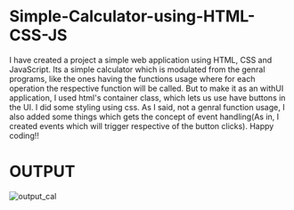 # Simple-Calculator-using-HTML-CSS-JS
I have created a project a simple web application using HTML, CSS and JavaScript. Its a simple calculator which is modulated from the genral programs, like the ones having the functions usage where for each operation the respective function will be called. But to make it as an withUI application, I used html's container class, which lets us use have buttons in the UI. I did some styling using css. As I said, not a genral function usage, I also added some things which gets the concept of event handling(As in, I created events which will trigger respective of the button clicks). Happy coding!!

# OUTPUT
![output_cal](https://user-images.githubusercontent.com/86511074/197168322-da389fbd-1db9-4cf7-be9f-d41655f90b11.png)
